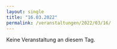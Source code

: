 ```yaml
---
layout: single
title: "16.03.2022"
permalink: /veranstaltungen/2022/03/16/
---
```


Keine Veranstaltung an diesem Tag.
